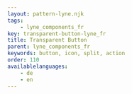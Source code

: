 ```yaml
---
layout: pattern-lyne.njk
tags: 
    - lyne_components_fr
key: transparent-button-lyne_fr
title: Transparent Button
parent: lyne_components_fr
keywords: button, icon, split, action
order: 110
availablelanguages: 
    - de
    - en
---
```

